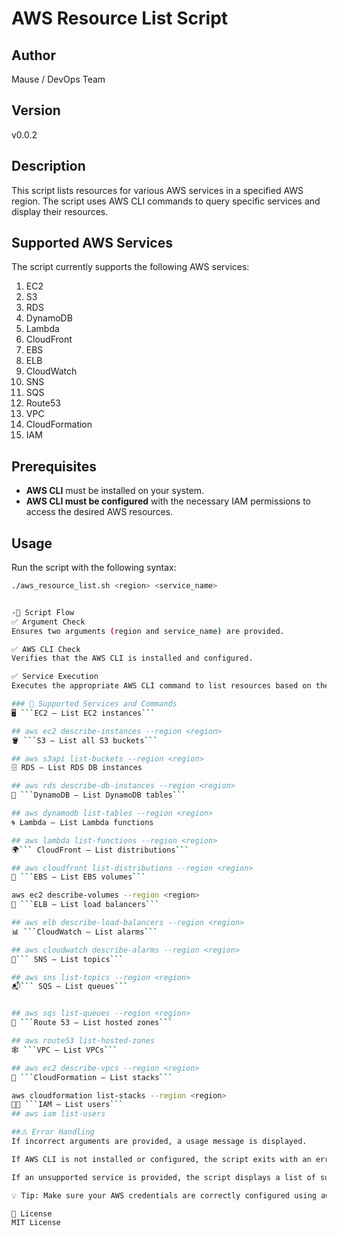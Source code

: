 # AWS Resource List Script

## Author
Mause / DevOps Team

## Version
v0.0.2

## Description
This script lists resources for various AWS services in a specified AWS region. The script uses AWS CLI commands to query specific services and display their resources.

## Supported AWS Services
The script currently supports the following AWS services:

1. EC2
2. S3
3. RDS
4. DynamoDB
5. Lambda
6. CloudFront
7. EBS
8. ELB
9. CloudWatch
10. SNS
11. SQS
12. Route53
13. VPC
14. CloudFormation
15. IAM

## Prerequisites
- **AWS CLI** must be installed on your system.
- **AWS CLI must be configured** with the necessary IAM permissions to access the desired AWS resources.

## Usage

Run the script with the following syntax:

```bash
./aws_resource_list.sh <region> <service_name>


-🔄 Script Flow
✅ Argument Check
Ensures two arguments (region and service_name) are provided.

✅ AWS CLI Check
Verifies that the AWS CLI is installed and configured.

✅ Service Execution
Executes the appropriate AWS CLI command to list resources based on the service name.

### 📌 Supported Services and Commands
🖥️ ```EC2 — List EC2 instances```

## aws ec2 describe-instances --region <region>
🪣 ```S3 — List all S3 buckets```

## aws s3api list-buckets --region <region>
🗄️ RDS — List RDS DB instances

## aws rds describe-db-instances --region <region>
🧮 ```DynamoDB — List DynamoDB tables```

## aws dynamodb list-tables --region <region>
🌀 Lambda — List Lambda functions

## aws lambda list-functions --region <region>
🌍``` CloudFront — List distributions```

## aws cloudfront list-distributions --region <region>
💾 ```EBS — List EBS volumes```

aws ec2 describe-volumes --region <region>
🔁 ```ELB — List load balancers```

## aws elb describe-load-balancers --region <region>
📊 ```CloudWatch — List alarms```

## aws cloudwatch describe-alarms --region <region>
📣``` SNS — List topics```

## aws sns list-topics --region <region>
📬``` SQS — List queues```


## aws sqs list-queues --region <region>
🧭 ```Route 53 — List hosted zones```

## aws route53 list-hosted-zones
🕸️ ```VPC — List VPCs```

## aws ec2 describe-vpcs --region <region>
🧱 ```CloudFormation — List stacks```

aws cloudformation list-stacks --region <region>
🧑‍💼 ```IAM — List users```
## aws iam list-users

##⚠️ Error Handling
If incorrect arguments are provided, a usage message is displayed.

If AWS CLI is not installed or configured, the script exits with an error.

If an unsupported service is provided, the script displays a list of supported services.

💡 Tip: Make sure your AWS credentials are correctly configured using aws configure.

📄 License
MIT License



